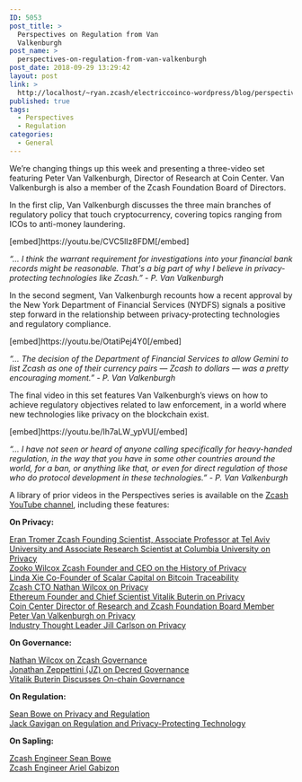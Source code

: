 ```yaml
---
ID: 5053
post_title: >
  Perspectives on Regulation from Van
  Valkenburgh
post_name: >
  perspectives-on-regulation-from-van-valkenburgh
post_date: 2018-09-29 13:29:42
layout: post
link: >
  http://localhost/~ryan.zcash/electriccoinco-wordpress/blog/perspectives-on-regulation-from-van-valkenburgh/
published: true
tags:
  - Perspectives
  - Regulation
categories:
  - General
---
```

<!-- wp:html -->
<p>We’re changing things up this week and presenting a three-video set featuring Peter Van Valkenburgh, Director of Research at Coin Center. Van Valkenburgh is also a member of the Zcash Foundation Board of Directors.</p>
<p>In the first clip, Van Valkenburgh discusses the three main branches of regulatory policy that touch cryptocurrency, covering topics ranging from ICOs to anti-money laundering.</p>
[embed]https://youtu.be/CVC5lIz8FDM[/embed]
<p><i>“... I think the warrant requirement for investigations into your financial bank records might be reasonable. That's a big part of why I believe in privacy-protecting technologies like Zcash.” - P. Van Valkenburgh</i></p>
<p>In the second segment, Van Valkenburgh recounts how a recent approval by the New York Department of Financial Services (NYDFS) signals a positive step forward in the relationship between privacy-protecting technologies and regulatory compliance.</p>
[embed]https://youtu.be/OtatiPej4Y0[/embed]
<p><i>“... The decision of the Department of Financial Services to allow Gemini to list Zcash as one of their currency pairs — Zcash to dollars — was a pretty encouraging moment.” - P. Van Valkenburgh</i></p>
<p>The final video in this set features Van Valkenburgh’s views on how to achieve regulatory objectives related to law enforcement, in a world where new technologies like privacy on the blockchain exist.</p>
[embed]https://youtu.be/Ih7aLW_ypVU[/embed]
<p><i>“... I have not seen or heard of anyone calling specifically for heavy-handed regulation, in the way that you have in some other countries around the world, for a ban, or anything like that, or even for direct regulation of those who do protocol development in these technologies.” - P. Van Valkenburgh</i></p>
<p>A library of prior videos in the Perspectives series is available on the <a href="https://www.youtube.com/playlist?list=PLVm6KZ09QEQw3EvlfI-NcZUJ5NzFUyqxY" target="_blank" rel="noopener noreferrer">Zcash YouTube channel</a>, including these features:</p>
<p><b>On Privacy:</b></p>
<p><a href="https://youtu.be/qRypm80AOmM" target="_blank" rel="noopener noreferrer">Eran Tromer Zcash Founding Scientist, Associate Professor at Tel Aviv University and Associate Research Scientist at Columbia University on Privacy</a><br>
<a href="https://youtu.be/F92QSYIpSCk" target="_blank" rel="noopener noreferrer">Zooko Wilcox Zcash Founder and CEO on the History of Privacy</a><br>
<a href="https://youtu.be/4lI1s3rLPDo" target="_blank" rel="noopener noreferrer">Linda Xie Co-Founder of Scalar Capital on Bitcoin Traceability</a><br>
<a href="https://youtu.be/xyNbW5Mdhrw" target="_blank" rel="noopener noreferrer">Zcash CTO Nathan Wilcox on Privacy</a><br>
<a href="https://youtu.be/gcV9KlnW-dc" target="_blank" rel="noopener noreferrer">Ethereum Founder and Chief Scientist Vitalik Buterin on Privacy</a><br>
<a href="https://youtu.be/ATOSViH5YjY" target="_blank" rel="noopener noreferrer">Coin Center Director of Research and Zcash Foundation Board Member Peter Van Valkenburgh on Privacy</a><br>
<a href="https://youtu.be/yDm2XGrGIDQ" target="_blank" rel="noopener noreferrer">Industry Thought Leader Jill Carlson on Privacy</a>
</p>
<p><b>On Governance:</b></p>
<p><a href="https://youtu.be/CaRgCsreBDU" target="_blank" rel="noopener noreferrer">Nathan Wilcox on Zcash Governance
</a><br>
<a href="https://youtu.be/0q6j5Kcogwc" target="_blank" rel="noopener noreferrer">Jonathan Zeppettini (JZ) on Decred Governance</a><br>
<a href="https://youtu.be/w-CH_5il9aU" target="_blank" rel="noopener noreferrer">Vitalik Buterin Discusses On-chain Governance</a>
</p>
<p><b>On Regulation:</b></p>
<p><a href="https://youtu.be/jKjssvbYGCA" target="_blank" rel="noopener noreferrer">Sean Bowe on Privacy and Regulation</a><br>
<a href="https://youtu.be/o7gs4f8noHc" target="_blank" rel="noopener noreferrer">Jack Gavigan on Regulation and Privacy-Protecting Technology</a>
</p>
<p><b>On Sapling:</b></p>
<p><a href="https://youtu.be/KECoajyj8v8" target="_blank" rel="noopener noreferrer">Zcash Engineer Sean Bowe</a><br>
<a href="https://youtu.be/zPFhr546oYc" target="_blank" rel="noopener noreferrer">Zcash Engineer Ariel Gabizon</a></p>
<!-- /wp:html -->